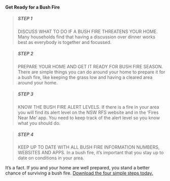 #### Get Ready for a Bush Fire

> ##### STEP 1
>
> DISCUSS WHAT TO DO IF A BUSH FIRE THREATENS YOUR HOME.
> Many households find that having a discussion over dinner works best as everybody is together and focussed.

> ##### STEP 2
>
> PREPARE YOUR HOME AND GET IT READY FOR BUSH FIRE SEASON.
> There are simple things you can do around your home to prepare it for a bush fire, like keeping the grass low and having a cleared area around your home.

> ##### STEP 3
>
> KNOW THE BUSH FIRE ALERT LEVELS.
> If there is a fire in your area you will find its alert level on the NSW RFS website and in the ‘Fires Near Me’ app. You need to keep track of the alert level so you know what you should do.

> ##### STEP 4
>
> KEEP UP TO DATE WITH ALL BUSH FIRE INFORMATION NUMBERS, WEBSITES AND APPS.
> In a bush fire, it’s important that you stay up to date on conditions in your area.

It’s a fact. If you and your home are well prepared, you stand a better chance of surviving a bush fire. [Download the four simple steps today.](https://www.rfs.nsw.gov.au/__data/assets/pdf_file/0003/36597/BFSP-Complete.pdf)